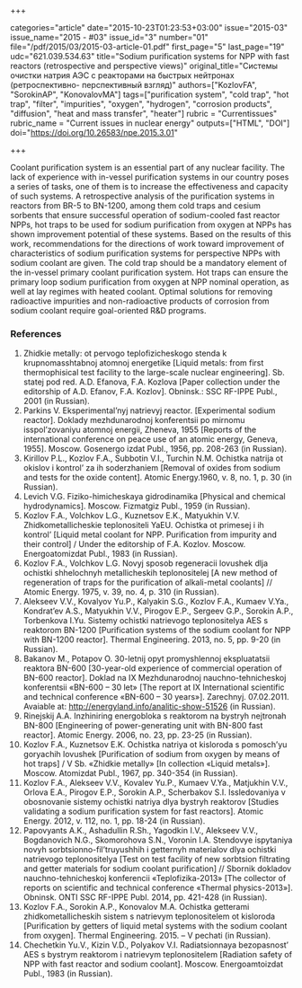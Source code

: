 +++

categories="article"
date="2015-10-23T01:23:53+03:00"
issue="2015-03"
issue_name="2015 - #03"
issue_id="3"
number="01"
file="/pdf/2015/03/2015-03-article-01.pdf"
first_page="5"
last_page="19"
udc="621.039.534.63"
title="Sodium purification systems for NPP with fast reactors (retrospective and perspective views)"
original_title="Системы очистки натрия АЭС с реакторами на быстрых нейтронах (ретроспективно- перспективный взгляд)"
authors=["KozlovFA", "SorokinAP", "KonovalovMA"]
tags=["purification system", "cold trap", "hot trap", "filter", "impurities", "oxygen", "hydrogen", "corrosion products", "diffusion", "heat and mass transfer", "heater"]
rubric = "Сurrentissues"
rubric_name = "Current issues in nuclear energy"
outputs=["HTML", "DOI"]
doi="https://doi.org/10.26583/npe.2015.3.01"

+++

Coolant purification system is an essential part of any nuclear facility. The lack of experience with in-vessel purification systems in our country poses a series of tasks, one of them is to increase the effectiveness and capacity of such systems. A retrospective analysis of the purification systems in reactors from BR-5 to BN-1200, among them cold traps and cesium sorbents that ensure successful operation of sodium-cooled fast reactor NPPs, hot traps to be used for sodium purification from oxygen at NPPs has shown improvement potential of these systems. Based on the results of this work, recommendations for the directions of work toward improvement of characteristics of sodium purification systems for perspective NPPs with sodium coolant are given. The cold trap should be a mandatory element of the in-vessel primary coolant purification system. Hot traps can ensure the primary loop sodium purification from oxygen at NPP nominal operation, as well at lay regimes with heated coolant. Optimal solutions for removing radioactive impurities and non-radioactive products of corrosion from sodium coolant require goal-oriented R&D programs.

### References

1. Zhidkie metally: ot pervogo teplofizicheskogo stenda k krupnomasshtabnoj atomnoj energetike [Liquid metals: from first thermophisical test facility to the large-scale nuclear engineering]. Sb. statej pod red. A.D. Efanova, F.A. Kozlova [Paper collection under the editorship of A.D. Efanov, F.A. Kozlov]. Obninsk.: SSC RF-IPPE Publ., 2001 (in Russian).
2. Parkins V. Eksperimental’nyj natrievyj reactor. [Experimental sodium reactor]. Doklady mezhdunarodnoj konferentsii po mirnomu isspol’zovaniyu atomnoj energii, Zheneva, 1955 [Reports of the international conference on peace use of an atomic energy, Geneva, 1955]. Moscow. Gosenergo izdat Publ., 1956, pp. 208-263 (in Russian).
3. Kirillov P.L., Kozlov F.A., Subbotin V.I., Turchin N.M. Ochistka natrija ot okislov i kontrol’ za ih soderzhaniem [Removal of oxides from sodium and tests for the oxide content]. Atomic Energy.1960, v. 8, no. 1, p. 30 (in Russian).
4. Levich V.G. Fiziko-himicheskaya gidrodinamika [Physical and chemical hydrodynamics]. Moscow. Fizmatgiz Publ., 1959 (in Russian).
5. Kozlov F.A., Volchkov L.G., Kuznetsov E.K., Matyukhin V.V. Zhidkometallicheskie teplonositeli YaEU. Ochistka ot primesej i ih kontrol’ [Liquid metal coolant for NPP. Purification from impurity and their control] / Under the editorship of F.A. Kozlov. Moscow. Energoatomizdat Publ., 1983 (in Russian).
6. Kozlov F.A., Volchkov L.G. Novyj sposob regeneracii lovushek dlja ochistki shhelochnyh metallicheskih teplonositelej [A new method of regeneration of traps for the purification of alkali-metal coolants] // Atomic Energy. 1975, v. 39, no. 4, p. 310 (in Russian).
7. Alekseev V.V., Kovalyov Yu.P., Kalyakin S.G., Kozlov F.A., Kumaev V.Ya., Kondrat’ev A.S., Matyukhin V.V., Pirogov E.P., Sergeev G.P., Sorokin A.P., Torbenkova I.Yu. Sistemy ochistki natrievogo teplonositelya AES s reaktorom BN-1200 [Purification systems of the sodium coolant for NPP with BN-1200 reactor]. Thermal Engineering. 2013, no. 5, pp. 9-20 (in Russian).
8. Bakanov M., Potapov O. 30-letnij opyt promyshlennoj ekspluatatsii reaktora BN-600 [30-year-old experience of commercial operation of BN-600 reactor]. Doklad na IX Mezhdunarodnoj nauchno-tehnicheskoj konferentsii «BN-600 – 30 let» [The report at IX International scientific and technical conference «BN-600 – 30 years»]. Zarechnyj. 07.02.2011. Avaiable at: http://energyland.info/analitic-show-51526 (in Russian).
9. Rinejskij A.A. Inzhiniring energobloka s reaktorom na bystryh nejtronah BN-800 [Engineering of power-generating unit with BN-800 fast reactor]. Atomic Energy. 2006, no. 23, pp. 23-25 (in Russian).
10. Kozlov F.A., Kuznetsov E.K. Ochistka natriya ot kisloroda s pomosch’yu goryachih lovushek [Purification of sodium from oxygen by means of hot traps] / V Sb. «Zhidkie metally» [In collection «Liquid metals»]. Moscow. Atomizdat Publ., 1967, pp. 340-354 (in Russian).
11. Kozlov F.A., Alekseev V.V., Kovalev Yu.P., Kumaev V.Ya., Matjukhin V.V., Orlova E.A., Pirogov E.P., Sorokin A.P., Scherbakov S.I. Issledovaniya v obosnovanie sistemy ochistki natriya dlya bystryh reaktorov [Studies validating a sodium purification system for fast reactors]. Atomic Energy. 2012, v. 112, no. 1, pp. 18-24 (in Russian).
12. Papovyants A.K., Ashadullin R.Sh., Yagodkin I.V., Alekseev V.V., Bogdanovich N.G., Skomorohova S.N., Voronin I.A. Stendovye ispytaniya novyh sorbtsionno-fil’truyushhih i getternyh materialov dlya ochistki natrievogo teplonositelya [Test on test facility of new sorbtsion filtrating and getter materials for sodium coolant purification] // Sbornik dokladov nauchno-tehnicheskoj konferencii «Teplofizika-2013» [The collector of reports on scientific and technical conference «Thermal physics-2013»]. Obninsk. ONTI SSC RF-IPPE Publ. 2014, pp. 421-428 (in Russian).
13. Kozlov F.A., Sorokin A.P., Konovalov M.A. Ochistka getterami zhidkometallicheskih sistem s natrievym teplonositelem ot kisloroda [Purification by getters of liquid metal systems with the sodium coolant from oxygen]. Thermal Engineering. 2015. – V pechati (in Russian).
14. Chechetkin Yu.V., Kizin V.D., Polyakov V.I. Radiatsionnaya bezopasnost’ AES s bystrym reaktorom i natrievym teplonositelem [Radiation safety of NPP with fast reactor and sodium coolant]. Moscow. Energoamtoizdat Publ., 1983 (in Russian).
